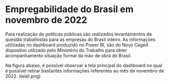 # Empregabilidade do Brasil em novembro de 2022

Para realização de politicas públicas são realizados levantamentos de questão trabalhistas para as empresas do Brasil inteiro. As informações utilizadas no dashboard produzido no Power BI, são do Novo Caged dispostivo utilizado pelo Ministério do Trabalho para obter acompanhamento situação formal da mão de obra do Brasil.

Na figura abaixo, é possível observar a tela principal do dashboard no qual é possível retirar bastantes informações referentes ao mês de novembro de 2022.
(tela1.png)
